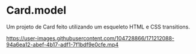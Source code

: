 # Card.model
Um projeto de Card feito utilizando um esqueleto HTML e CSS transitions.



https://user-images.githubusercontent.com/104728866/171212088-94a6ea12-abef-4b17-adf1-7f1bdf9e0cfe.mp4

